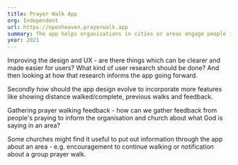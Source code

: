 ```yaml
---
title: Prayer Walk App
org: Independent
url: https://openheaven.prayerwalk.app
summary: The app helps organisations in cities or areas engage people in prayer walking and becoming passionate for the area they live in. At its simplest, it allows people to select streets to walk and then say when they've been prayed for. A map is shown to users to show the overall progress of covering an area in prayer.
year: 2021
---
```


Improving the design and UX - are there things which can be clearer and made easier for users? What kind of user research should be done? And then looking at how that research informs the app going forward.

Secondly how should the app design evolve to incorporate more features like showing distance walked/complete, previous walks and feedback.

Gathering prayer walking feedback - how can we gather feedback from people's praying to inform the organisation and church about what God is saying in an area?

Some churches might find it useful to put out information through the app about an area - e.g. encouragement to continue walking or notification about a group prayer walk.
